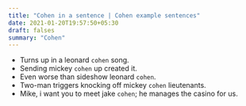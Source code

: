 ```yaml
---
title: "Cohen in a sentence | Cohen example sentences"
date: 2021-01-20T19:57:50+05:30
draft: falses
summary: "Cohen"
---
```

- Turns up in a leonard `cohen` song.
- Sending mickey `cohen` up created it.
- Even worse than sideshow leonard `cohen`.
- Two-man triggers knocking off mickey `cohen` lieutenants.
- Mike, i want you to meet jake `cohen`; he manages the casino for us.
                 
